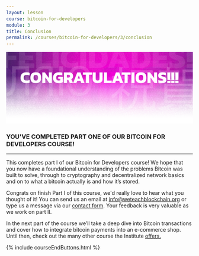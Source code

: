 ```yaml
---
layout: lesson
course: bitcoin-for-developers
module: 3
title: Conclusion
permalink: /courses/bitcoin-for-developers/3/conclusion
---
```


<span>
<img src="/assets/img/Conclusion-01-2.png" />  
<h3>YOU'VE COMPLETED PART ONE OF OUR BITCOIN FOR DEVELOPERS COURSE!</h3>

<hr />

This completes part I of our Bitcoin for Developers course! We hope that you now have a foundational understanding of the problems Bitcoin was built to solve, through to cryptography and decentralized network basics and on to what a bitcoin actually is and how it’s stored.

Congrats on finish Part I of this course, we'd really love to hear what you thought of it! You can send us an email at <a href="mailto:info@weteachblockchain.org" target="_blank" rel="noopener noreferrer">info@weteachblockchain.org</a> or type us a message via our <a href="/contact-us/" target="_blank" rel="noopener noreferrer">contact form</a>. Your feedback is very valuable as we work on part II.

In the next part of the course we’ll take a deep dive into Bitcoin transactions and cover how to integrate bitcoin payments into an e-commerce shop. Until then, check out the many other course the Institute <a href="/courses/" target="_blank" rel="noopener noreferrer">offers.</a>

{% include courseEndButtons.html %}
